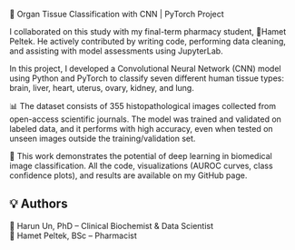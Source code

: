 🧠 Organ Tissue Classification with CNN | PyTorch Project


I collaborated on this study with my final-term pharmacy student, 🔬Hamet Peltek. He actively contributed by writing code, performing data cleaning, and assisting with model assessments using JupyterLab.
 
In this project, I developed a Convolutional Neural Network (CNN) model using Python and PyTorch to classify seven different human tissue types: brain, liver, heart, uterus, ovary, kidney, and lung.

📊 The dataset consists of 355 histopathological images collected from open-access scientific journals.
The model was trained and validated on labeled data, and it performs with high accuracy, even when tested on unseen images outside the training/validation set.

🔬 This work demonstrates the potential of deep learning in biomedical image classification.
All the code, visualizations (AUROC curves, class confidence plots), and results are available on my GitHub page.

## 💡 Authors
🔬 Harun Un, PhD – Clinical Biochemist & Data Scientist  
🔬 Hamet Peltek, BSc – Pharmacist
